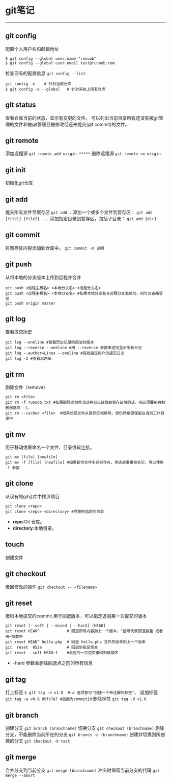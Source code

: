 # git笔记
---
## git config
配置个人用户名和邮箱地址
```
$ git config --global user.name "runoob"
$ git config --global user.email test@runoob.com
```
检查已有的配置信息
`git config --list`
```
git config -e    # 针对当前仓库 
$ git config -e --global   # 针对系统上所有仓库
```

## git status
查看仓库当前的状态，显示有变更的文件。
可以列出当前目录所有还没有被git管理的文件和被git管理且被修改但还未提交(git commit)的文件。

## git remote
添加远程源
`git remote add origin *****`
删除远程源
`git remote rm origin`

## git init
初始化git仓库

## git add
提交所有文件至缓存区
`git add .`
添加一个或多个文件到暂存区：
`git add [file1] [file2] ...`
添加指定目录到暂存区，包括子目录：
`git add [dir]`

## git commit
将暂存区内容添加到仓库中。
`git commit -m 说明`

## git push
从将本地的分支版本上传到远程并合并
```
git push <远程主机名> <本地分支名>:<远程分支名>
git push <远程主机名> <本地分支名> #如果本地分支名与远程分支名相同，则可以省略冒号
git push origin master
```

## git log
查看提交历史
```
git log --oneline #查看历史记录的简洁的版本
git log --reverse --oneline #用 --reverse 参数来逆向显示所有日志
git log --author=Linus --oneline #查找指定用户的提交日志
git log -2 #查看后两条
```

## git rm
删除文件（remove）
```
git rm <file>
git rm -f runoob.txt #如果删除之前修改过并且已经放到暂存区域的话，则必须要用强制删除选项 -f。
git rm --cached <file>  #如果想把文件从暂存区域移除，但仍然希望保留在当前工作目录中
```

## git mv
用于移动或重命名一个文件、目录或软连接。
```
git mv [file] [newfile]
git mv -f [file] [newfile] #如果新但文件名已经存在，但还是要重命名它，可以使用 -f 参数
```

## git clone
从现有的git仓库中拷贝项目
```
git clone <repo>
git clone <repo> <directory> #克隆到指定的目录
```
* **repo**:Git 仓库。
* **directory**:本地目录。

## touch
创建文件

## git checkout
撤回修改的操作
`git checkout -- <filename>`

## git reset
撤销本地提交的commit
用于回退版本，可以指定退回某一次提交的版本
```
git reset [--soft | --mixed | --hard] [HEAD]
git reset HEAD^            # 回退所有内容到上一个版本，^括号代表回退数量 或者用~加数字 
git reset HEAD^ hello.php  # 回退 hello.php 文件的版本到上一个版本  
git  reset  052e           # 回退到指定版本
git reset --soft HEAD~1    #最近的一次提交撤回到缓存区
```
* –hard 参数会删除回退点之前的所有信息

## git tag
打上标签
`$ git tag -a v1.0  #-a 选项意为"创建一个带注解的标签"`、
追加标签
`git tag -a v0.9 85fc7e7 #后面为commitId`
删除标签
`git tag -d v1.0`

## git branch
创建分支
`git branch (branchname)`
切换分支
`git checkout (branchname)`
删除分支，不能删除当前所在的分支
`git branch -d (branchname)`
创建并切换到所创建的分支
`git checkout -b test`

## git merge
合并分支到当前分支
`git merge (branchname)`
冲突时保留当前分支的代码
`git merge --abort`




